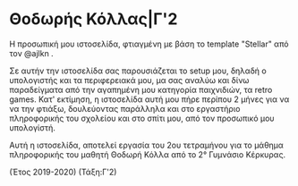 # Θοδωρής Κόλλας|Γ'2

Η προσωπική μου ιστοσελίδα, φτιαγμένη με βάση το template "Stellar" από τον @ajlkn .

Σε αυτήν την ιστοσελίδα σας παρουσιάζεται το setup μου, δηλαδή ο υπολογιστής και τα περιφερειακά μου, μα σας αναλύω και δίνω παραδείγματα από την αγαπημένη μου κατηγορία παιχνιδιών, τα retro games. Κατ' εκτίμηση, η ιστοσελίδα αυτή μου πήρε περίπου 2 μήνες για να να την φτιάξω, δουλεύοντας παράλληλα και στο εργαστήριο πληροφορικής του σχολείου και στο σπίτι μου, από τον προσωπικό μου υπολογίστή.

Αυτή η ιστοσελίδα, αποτελεί εργασία του 2ου τετραμήνου για το μάθημα πληροφορικής του μαθητή Θοδωρή Κόλλα από το 2° Γυμνάσιο Κέρκυρας.

(Έτος 2019-2020)
(Τάξη:Γ'2)
